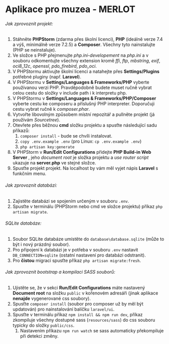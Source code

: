 # Aplikace pro muzea - MERLOT

###### Jak zprovoznit projekt:

1. Stáhněte **PHPStorm** (zdarma přes školní licenci), **PHP** (ideálně verze 7.4 a výš, minimálně verze 7.2.5) a **Composer**. Všechny tyto nainstalujte (PHP se neinstaluje).
2. Ve složce s PHP přejmenujte _php.ini-developement_ na _php.ini_ a v souboru odkomentujte všechny extension kromě _ffi_, _ftp_, _mbstring_, _exif_, _oci8_12c_, _openssl_, _pdo_firebird_, _pdo_oci_.
3. V PHPStormu aktivujte školní licenci a natahejte přes **Settings/Plugins** potřebné pluginy (např. **Laravel**).
4. V PHPStormu v **Settings/Languages & Frameworks/PHP** vyberte používanou verzi PHP. Pravděpodobně budete muset ručně vybrat celou cestu do složky v include path i k interpretu php.
5. V PHPStormu v **Settings/Languages & Frameworks/PHP/Composer** vyberte cestu ke composeru a příslušný PHP interpreter. Doporučuji cestu vybrat ručně k _composer.phar_.
6. Vytvořte libovolným způsobem místní repozitář a pullněte projekt (já používám _Sourcetree_).
7. Otevřete přes běžnou **cmd** složku projektu a spusťte následující sadu příkazů:
    1. `composer install` - bude se chvíli instalovat.
    2. `copy .env.example .env` (pro Linux: `cp .env.example .env`)
    3. `php artisan key:generate`
8. V PHPStorm v **Run/Edit Configurations** přidejte **PHP Build-in Web Server** , jeho _document root_ je složka projektu a _use router script_ ukazuje na **server.php** ve stejné složce.
9. Spusťte projekt projekt. Na localhost by vám měl vyjet nápis **Laravel** s funkčním menu.

###### Jak zprovoznit databázi:

1. Zajistěte databázi se spojením určeným v souboru `.env`.
2. Spusťte v terminálu (PHPStorm nebo cmd ve složce projektu) příkaz `php artisan migrate`.

###### SQLite databáze: 

1. Soubor SQLite databáze umístěte do `database\database.sqlite` (může to být i nový prázdný soubor).
2. Pro připojení k databázi je v potřeba v souboru `.env` nastavit `DB_CONNECTION=sqlite` (ostatní nastavení pro databázi odstranit).
3. Pro **čistou** migraci spusťte příkaz `php artisan migrate:fresh`.

###### Jak zprovoznit bootstrap a kompilaci SASS souborů:

1. Ujistěte se, že v sekci **Run/Edit Configurations** máte nastavený **Document root** na složku `public` v kořenovém adresáři (jinak aplikace **nenajde** vygenerované css soubory).
2. Spusťte `composer install` (soubor pro composer už by měl být updatován) pro nainstalování balíčku `laravel/ui`.
3. Spusťte v terminálu příkaz `npm install && npm run dev`, příkaz zkompiluje všechny dostupné sass (`resources/sass`) do css souboru typicky do složky `public/css`.
    1. Nastavením příkazu `npm run watch` se sass automaticky překompiluje při detekci změny.
